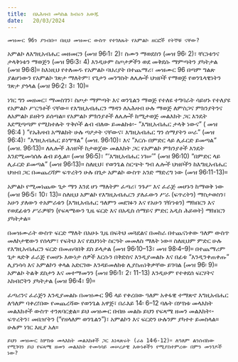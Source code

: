 ```yaml
---
title:  በአሕዛብ መካከል ክብሩን አውጁ
date:   20/03/2024
---
```


`መዝሙር 96ን ያንብቡ። በዚህ መዝሙር ውስጥ የተገለጹት የአምልኮ ዘርፎች የትኞቹ ናቸው?`

አምልኮ ለእግዚአብሔር መዘመርን (መዝ 96፡1፣ 2)፣ ስሙን ማወደስን (መዝ 96፡ 2)፣ ቸርነቱንና ታላቅነቱን ማወጅን (መዝ 96፡3፣ 4) እንዲሁም ስጦታዎችን ወደ መቅደሱ ማምጣትን ያካትታል (መዝ 96፡8)። ከእነዚህ የተለመዱ የአምልኮ ባህሪያት በተጨማሪ፣ መዝሙር 96 በጣም ግልጽ ያልሆነውን የአምልኮ ገጽታ ማለትም፣ የጌታን መንግስት ለሌሎች ህዝቦች የማወጅ የወንጌላዊነትን ገጽታ ያጎላል (መዝ 96፡2፣ 3፣ 10)።

ነገር ግን መዘመር፣ ማመስገን፣ ስጦታ ማምጣት እና ወንጌልን ማወጅ የተለዩ ተግባራት ሳይሆኑ የተለያዩ የአምልኮ ሥርዓቶች ናቸው። የእግዚአብሔርን ማዳን ለአሕዛብ ሁሉ ማወጅ ለምስጋና ምክንያትንና ለአምልኮ ይዘትን ይሰጣል። የአምልኮ ምክንያቶች ለሌሎች ከሚታወጅ መልእክት ጋር እንዴት እደሚጣጣም የሚከተሉት ጥቅሶች ልብ ብለው ይመልከቱ፡- “እግዚአብሔር ታላቅ ነውና” ( መዝ 96:4 ) “የአሕዛብ አማልክት ሁሉ ጣዖታት ናቸውና፣ እግዚአብሔር ግን ሰማያትን ሠራ” (መዝ 96:4)፣ “እግዚአብሔር ይነግሣል“ (መዝ. 96፡10)፣ እና “እርሱ በምድር ላይ ሊፈርድ ይመጣል“ (መዝ. 96፡13)። ለሌሎች ሕዝቦች ከታወጀው መልእክት ጋር የአምልኮ ምክንያቶች እንዴት እንደሚመሳሰሉ ልብ ይሏል። (መዝ 96፡5)፣ “‘እግዚአብሔር ነገሠ’” (መዝ 96፡10) “በምድር ላይ ሊፈርድ ይመጣል” (መዝ 96፡13)። ስለዚህ፣ የወንጌል ስርጭት ግብ ሌሎች ህዝቦችን ከእግዚአብሔር ህዝብ ጋር በመጨረሻም ፍጥረትን ሁሉ በጌታ አምልኮ ውስጥ አንድ ማድረግ ነው (መዝ 96፡11-13)።

አምልኮ የሚመነጨው ጌታ ማን እንደ ሆነ ማለትም ፈጣሪ፣ ንጉሥ እና ፈራጅ መሆኑን ከማወቅ ነው (መዝ 96፡5፣ 10፣ 13)። ስለዚህ አምልኮ የእግዚአብሔርን ያለፈውን ሥራ (ፍጥረትን) ማስታወስን፣ አሁን ያለውን ተአምራቱን (እግዚአብሔር ዓለምን መደገፉን እና የአሁን ገዥነቱን) ማክበርን እና የወደፊቱን ሥራዎቹን (የፍጻሜውን ጊዜ ፍርድ እና በአዲስ ሰማይና ምድር አዲስ ሕይወት) ማክበርን ያካትታል።

በመዝሙራት ውስጥ ፍርድ ማለት በአሁኑ ጊዜ በፍትህ መጓደልና በመከራ በተጨናነቀው ዓለም ውስጥ መለኮታዊውን የሰላም፣ የፍትህ እና የደህንነት ስርዓት መመለስ ማለት ነው። ስለዚህም ምድር ሁሉ የእግዚአብሔርን ፍርድ በመጠባበቅ ደስ ይላታል (መዝ 96፡10–13፣ መዝ 98፡4–9)። በተጨማሪም ጌታ ጻድቅ ፈራጅ የመሆኑ እውነታ ሰዎች እርሱን በቅድስና እንዲያመልኩ እና በፊቱ “እንዲንቀጠቀጡ” ሊያነሳሳ እና አምልኮን ቀላል አድርገው እንዳይመለከቱ ሊያስጠነቅቃቸው ይገባል (መዝ 96፡ 9)። አምልኮ ትልቅ ደስታን እና መተማመንን (መዝ 96፡1፣ 2፣ 11-13) እንዲሁም የተቀደሰ ፍርሃትና አክብሮትን ያካትታል (መዝ 96፡4፣ 9)።

ፈጣሪንና ፈራጅን እንዲያመልኩ በመዝሙር 96 ላይ የቀረበው ዓለም አቀፋዊ ተማጽኖ እግዚአብሔር ለዓለም ባቀረrበው የመጨረሻው የወንጌል አዋጅ፣ በራእይ 14፡ 6–12 ባሉት በሦስቱ መላእክት መልእክቶች ውስጥ ተንጸባርቋል። ይህ መዝሙር በብዙ መልኩ ይህን የፍጻሜ ዘመን መልእክት፡- ፍጥረትን፣ መቤዠትን (“የዘላለም ወንጌልን”)፣ አምልኮን እና ፍርድን ሁሉንም ያካተተ ይመስላል። ሁሉም ነገር እዚያ አለ።

`ይህን መዝሙር ከሦስቱ መላእክት መልእክቶች ጋር አነጻጽሩት (ራዕ 14፡6-12)። ለዓለም ልንሰብከው የሚገባን ይህ የፍጻሜ ዘመን መልእክት ተመሳሳይ መሠረታዊ እውነቶችን የሚያስተምረው በምን መንገዶች ነው?`